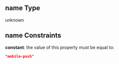 ## name Type

unknown

## name Constraints

**constant**: the value of this property must be equal to:

```json
"mobile-push"
```
